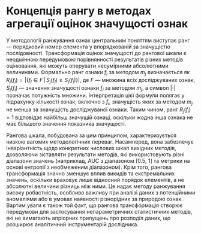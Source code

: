 # Концепція рангу в методах агрегації оцінок значущості ознак

У методології ранжування ознак центральним поняттям виступає ранг — порядковий номер елемента у впорядкованій за значущістю послідовності. Трансформація оцінок значущості до рангової шкали є неодмінною передумовою порівнянності результатів різних методів оцінювання, які можуть оперувати несумірними абсолютними величинами. Формально ранг ознаки $f_i$ за методом $m_j$ визначається як $R_j(f_i) = |\{f_l \in F \, | \, S_j(f_l) \geq S_j(f_i)\}|$, де $F$ — множина всіх досліджуваних ознак, $S_j(f_i)$ — значення значущості ознаки $f_i$ за методом $m_j$, а символ $|\cdot|$ позначає потужність множини. Інтерпретація цієї формули полягає у підрахунку кількості ознак, включно з $f_i$, значущість яких за методом $m_j$ не менша за значущість досліджуваної ознаки. Таким чином, ранг $R_j(f_i) = 1$ відповідає найбільш значущій ознаці, оскільки жодна інша ознака не має більшого значення показника значущості.

Рангова шкала, побудована за цим принципом, характеризується низкою вагомих методологічних переваг. Насамперед, вона забезпечує інваріантність щодо конкретних числових шкал вихідних методів, дозволяючи зіставляти результати методів, які використовують різні діапазони значень (наприклад, AUC з діапазоном [0.5, 1] та метрики на основі ентропії з необмеженим діапазоном). Крім того, рангова трансформація значно зменшує вплив викидів та екстремальних значень, оскільки враховує лише відносний порядок елементів, а не абсолютні величини різниць між ними. Це надає методу ранжування високу робастність, особливо важливу при аналізі даних з потенційними аномаліями або в умовах наявності різнорідних за природою ознак. Вартим уваги є також той факт, що рангова трансформація створює передумови для застосування непараметричних статистичних методів, які не вимагають апріорних припущень про розподіл даних, що розширює аналітичний інструментарій дослідника.
